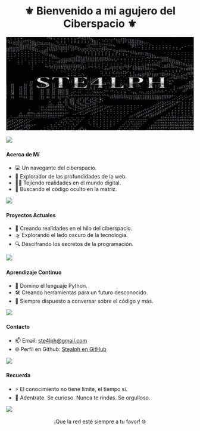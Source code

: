 <h1 align="center">⚜️ Bienvenido a mi agujero del Ciberspacio ⚜️</h1>
<p align="center"><img src="18838.gif" width=850 height=250/></p>

<img src="https://user-images.githubusercontent.com/73097560/115834477-dbab4500-a447-11eb-908a-139a6edaec5c.gif">


#### Acerca de Mí

- 💻 Un navegante del ciberspacio.
- 🔭 Explorador de las profundidades de la web.
- 🧙‍♂️ Tejiendo realidades en el mundo digital.
- 📡 Buscando el código oculto en la matriz.

<img src="https://user-images.githubusercontent.com/73097560/115834477-dbab4500-a447-11eb-908a-139a6edaec5c.gif">


#### Proyectos Actuales

- 🌌 Creando realidades en el hilo del ciberspacio.
- 🛸 Explorando el lado oscuro de la tecnología.
- 🔍 Descifrando los secretos de la programación.

<img src="https://user-images.githubusercontent.com/73097560/115834477-dbab4500-a447-11eb-908a-139a6edaec5c.gif">


#### Aprendizaje Continuo

- 🐍 Domino el lenguaje Python.
- 🛠️ Creando herramientas para un futuro desconocido.
- 💬 Siempre dispuesto a conversar sobre el código y más.

<img src="https://user-images.githubusercontent.com/73097560/115834477-dbab4500-a447-11eb-908a-139a6edaec5c.gif">


#### Contacto

- 📫 Email: ste4lph@gmail.com
- 🌐 Perfil en Github: [Stealph en GitHub](https://github.com/ste4lph)

<img src="https://user-images.githubusercontent.com/73097560/115834477-dbab4500-a447-11eb-908a-139a6edaec5c.gif">


#### Recuerda

- ⚡ El conocimiento no tiene límite, el tiempo si.
- 🌠 Adentrate. Se curioso. Nunca te rindas. Se orgulloso.

<img src="https://user-images.githubusercontent.com/73097560/115834477-dbab4500-a447-11eb-908a-139a6edaec5c.gif">


<p align="center">¡Que la red esté siempre a tu favor! 🌐</p>
